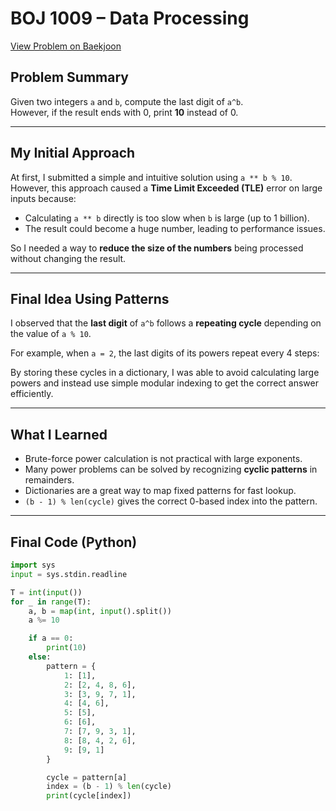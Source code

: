 # BOJ 1009 – Data Processing

[View Problem on Baekjoon](https://www.acmicpc.net/problem/1009)

## Problem Summary

Given two integers `a` and `b`, compute the last digit of `a^b`.  
However, if the result ends with 0, print **10** instead of 0.

---

## My Initial Approach

At first, I submitted a simple and intuitive solution using `a ** b % 10`.  
However, this approach caused a **Time Limit Exceeded (TLE)** error on large inputs because:

- Calculating `a ** b` directly is too slow when `b` is large (up to 1 billion).
- The result could become a huge number, leading to performance issues.

So I needed a way to **reduce the size of the numbers** being processed without changing the result.

---

## Final Idea Using Patterns

I observed that the **last digit** of `a^b` follows a **repeating cycle** depending on the value of `a % 10`.

For example, when `a = 2`, the last digits of its powers repeat every 4 steps:


By storing these cycles in a dictionary, I was able to avoid calculating large powers and instead use simple modular indexing to get the correct answer efficiently.

---

## What I Learned

- Brute-force power calculation is not practical with large exponents.
- Many power problems can be solved by recognizing **cyclic patterns** in remainders.
- Dictionaries are a great way to map fixed patterns for fast lookup.
- `(b - 1) % len(cycle)` gives the correct 0-based index into the pattern.

---

## Final Code (Python)

```python
import sys
input = sys.stdin.readline

T = int(input())
for _ in range(T):
    a, b = map(int, input().split())
    a %= 10

    if a == 0:
        print(10)
    else:
        pattern = {
            1: [1],
            2: [2, 4, 8, 6],
            3: [3, 9, 7, 1],
            4: [4, 6],
            5: [5],
            6: [6],
            7: [7, 9, 3, 1],
            8: [8, 4, 2, 6],
            9: [9, 1]
        }

        cycle = pattern[a]
        index = (b - 1) % len(cycle)
        print(cycle[index])
